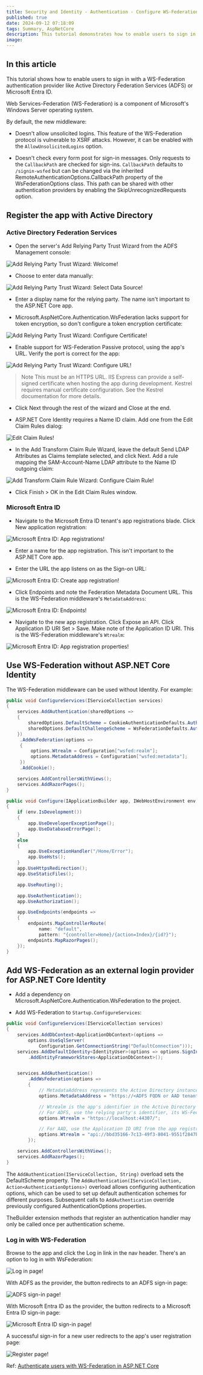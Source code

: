 ```yaml
---
title: Security and Identity - Authentication - Configure WS-Federation authentication
published: true
date: 2024-09-12 07:18:09
tags: Summary, AspNetCore
description: This tutorial demonstrates how to enable users to sign in with a WS-Federation authentication provider like Active Directory Federation Services (ADFS) or Microsoft Entra ID. It uses the ASP.NET Core sample app described in Facebook, Google, and external provider authentication.
image:
---
```


## In this article

This tutorial shows how to enable users to sign in with a WS-Federation authentication provider like Active Directory Federation Services (ADFS) or Microsoft Entra ID.

Web Services-Federation (WS-Federation) is a component of Microsoft's Windows Server operating system.

By default, the new middleware:

- Doesn't allow unsolicited logins. This feature of the WS-Federation protocol is vulnerable to XSRF attacks. However, it can be enabled with the ```AllowUnsolicitedLogins``` option.

- Doesn't check every form post for sign-in messages. Only requests to the ```CallbackPath``` are checked for sign-ins. ```CallbackPath``` defaults to ```/signin-wsfed``` but can be changed via the inherited RemoteAuthenticationOptions.CallbackPath property of the WsFederationOptions class. This path can be shared with other authentication providers by enabling the SkipUnrecognizedRequests option.

## Register the app with Active Directory

### Active Directory Federation Services

- Open the server's Add Relying Party Trust Wizard from the ADFS Management console:



![Add Relying Party Trust Wizard: Welcome!](https://learn.microsoft.com/en-us/aspnet/core/security/authentication/ws-federation/_static/adfsaddtrust.png?view=aspnetcore-8.0 "Add Relying Party Trust Wizard: Welcome")

- Choose to enter data manually:



![Add Relying Party Trust Wizard: Select Data Source!](https://learn.microsoft.com/en-us/aspnet/core/security/authentication/ws-federation/_static/adfsselectdatasource.png?view=aspnetcore-8.0 "Add Relying Party Trust Wizard: Select Data Source")

- Enter a display name for the relying party. The name isn't important to the ASP.NET Core app.

- Microsoft.AspNetCore.Authentication.WsFederation lacks support for token encryption, so don't configure a token encryption certificate:



![Add Relying Party Trust Wizard: Configure Certificate!](https://learn.microsoft.com/en-us/aspnet/core/security/authentication/ws-federation/_static/adfsconfigurecert.png?view=aspnetcore-8.0 "Add Relying Party Trust Wizard: Configure Certificate")

- Enable support for WS-Federation Passive protocol, using the app's URL. Verify the port is correct for the app:



![Add Relying Party Trust Wizard: Configure URL!](https://learn.microsoft.com/en-us/aspnet/core/security/authentication/ws-federation/_static/adfsconfigureurl.png?view=aspnetcore-8.0 "Add Relying Party Trust Wizard: Configure URL")

> Note
This must be an HTTPS URL. IIS Express can provide a self-signed certificate when hosting the app during development. Kestrel requires manual certificate configuration. See the Kestrel documentation for more details.

- Click Next through the rest of the wizard and Close at the end.

- ASP.NET Core Identity requires a Name ID claim. Add one from the Edit Claim Rules dialog:



![Edit Claim Rules!](https://learn.microsoft.com/en-us/aspnet/core/security/authentication/ws-federation/_static/editclaimrules.png?view=aspnetcore-8.0 "Edit Claim Rules")

- In the Add Transform Claim Rule Wizard, leave the default Send LDAP Attributes as Claims template selected, and click Next. Add a rule mapping the SAM-Account-Name LDAP attribute to the Name ID outgoing claim:



![Add Transform Claim Rule Wizard: Configure Claim Rule!](https://learn.microsoft.com/en-us/aspnet/core/security/authentication/ws-federation/_static/addtransformclaimrule.png?view=aspnetcore-8.0 "Add Transform Claim Rule Wizard: Configure Claim Rule")

- Click Finish > OK in the Edit Claim Rules window.

### Microsoft Entra ID

- Navigate to the Microsoft Entra ID tenant's app registrations blade. Click New application registration:



![Microsoft Entra ID: App registrations!](https://learn.microsoft.com/en-us/aspnet/core/security/authentication/ws-federation/_static/aadnewappregistration.png?view=aspnetcore-8.0 "Microsoft Entra ID: App registrations")

- Enter a name for the app registration. This isn't important to the ASP.NET Core app.

- Enter the URL the app listens on as the Sign-on URL:



![Microsoft Entra ID: Create app registration!](https://learn.microsoft.com/en-us/aspnet/core/security/authentication/ws-federation/_static/aadcreateappregistration.png?view=aspnetcore-8.0 "Microsoft Entra ID: Create app registration")

- Click Endpoints and note the Federation Metadata Document URL. This is the WS-Federation middleware's ```MetadataAddress```:



![Microsoft Entra ID: Endpoints!](https://learn.microsoft.com/en-us/aspnet/core/security/authentication/ws-federation/_static/aadfederationmetadatadocument.png?view=aspnetcore-8.0 "Microsoft Entra ID: Endpoints")

- Navigate to the new app registration. Click Expose an API. Click Application ID URI Set > Save. Make note of the  Application ID URI. This is the WS-Federation middleware's ```Wtrealm```:



![Microsoft Entra ID: App registration properties!](https://learn.microsoft.com/en-us/aspnet/core/security/authentication/ws-federation/_static/aadappiduri.png?view=aspnetcore-8.0 "Microsoft Entra ID: App registration properties")

## Use WS-Federation without ASP.NET Core Identity

The WS-Federation middleware can be used without Identity. For example:

```csharp
public void ConfigureServices(IServiceCollection services)
{
    services.AddAuthentication(sharedOptions =>
    {
        sharedOptions.DefaultScheme = CookieAuthenticationDefaults.AuthenticationScheme;
        sharedOptions.DefaultChallengeScheme = WsFederationDefaults.AuthenticationScheme;
    })
     .AddWsFederation(options =>
     {
         options.Wtrealm = Configuration["wsfed:realm"];
         options.MetadataAddress = Configuration["wsfed:metadata"];
     })
     .AddCookie();

    services.AddControllersWithViews();
    services.AddRazorPages();
}

public void Configure(IApplicationBuilder app, IWebHostEnvironment env)
{
    if (env.IsDevelopment())
    {
        app.UseDeveloperExceptionPage();
        app.UseDatabaseErrorPage();
    }
    else
    {
        app.UseExceptionHandler("/Home/Error");
        app.UseHsts();
    }
    app.UseHttpsRedirection();
    app.UseStaticFiles();

    app.UseRouting();

    app.UseAuthentication();
    app.UseAuthorization();

    app.UseEndpoints(endpoints =>
    {
        endpoints.MapControllerRoute(
            name: "default",
            pattern: "{controller=Home}/{action=Index}/{id?}");
        endpoints.MapRazorPages();
    });
}
```

## Add WS-Federation as an external login provider for ASP.NET Core Identity

- Add a dependency on Microsoft.AspNetCore.Authentication.WsFederation to the project.

- Add WS-Federation to ```Startup.ConfigureServices```:

```csharp
public void ConfigureServices(IServiceCollection services)
{
    services.AddDbContext<ApplicationDbContext>(options =>
        options.UseSqlServer(
            Configuration.GetConnectionString("DefaultConnection")));
    services.AddDefaultIdentity<IdentityUser>(options => options.SignIn.RequireConfirmedAccount = true)
        .AddEntityFrameworkStores<ApplicationDbContext>();


    services.AddAuthentication()
        .AddWsFederation(options =>
        {
            // MetadataAddress represents the Active Directory instance used to authenticate users.
            options.MetadataAddress = "https://<ADFS FQDN or AAD tenant>/FederationMetadata/2007-06/FederationMetadata.xml";

            // Wtrealm is the app's identifier in the Active Directory instance.
            // For ADFS, use the relying party's identifier, its WS-Federation Passive protocol URL:
            options.Wtrealm = "https://localhost:44307/";

            // For AAD, use the Application ID URI from the app registration's Overview blade:
            options.Wtrealm = "api://bbd35166-7c13-49f3-8041-9551f2847b69";
        });

    services.AddControllersWithViews();
    services.AddRazorPages();
}
```

The ```AddAuthentication(IServiceCollection, String)``` overload sets the DefaultScheme property. The ```AddAuthentication(IServiceCollection, Action<AuthenticationOptions>)``` overload allows configuring authentication options, which can be used to set up default authentication schemes for different purposes. Subsequent calls to ```AddAuthentication``` override previously configured AuthenticationOptions properties.

TheBuilder extension methods that register an authentication handler may only be called once per authentication scheme.

### Log in with WS-Federation

Browse to the app and click the Log in link in the nav header. There's an option to log in with WsFederation:

![Log in page!](https://learn.microsoft.com/en-us/aspnet/core/security/authentication/ws-federation/_static/wsfederationbutton.png?view=aspnetcore-8.0 "Log in page")

With ADFS as the provider, the button redirects to an ADFS sign-in page:

![ADFS sign-in page!](https://learn.microsoft.com/en-us/aspnet/core/security/authentication/ws-federation/_static/adfsloginpage.png?view=aspnetcore-8.0 "ADFS sign-in page")

With Microsoft Entra ID as the provider, the button redirects to a Microsoft Entra ID sign-in page:

![Microsoft Entra ID sign-in page!](https://learn.microsoft.com/en-us/aspnet/core/security/authentication/ws-federation/_static/aadsignin.png?view=aspnetcore-8.0 "Microsoft Entra ID sign-in page")

A successful sign-in for a new user redirects to the app's user registration page:

![Register page!](https://learn.microsoft.com/en-us/aspnet/core/security/authentication/ws-federation/_static/register.png?view=aspnetcore-8.0 "Register page")

Ref: [Authenticate users with WS-Federation in ASP.NET Core](https://learn.microsoft.com/en-us/aspnet/core/security/authentication/ws-federation?view=aspnetcore-8.0)